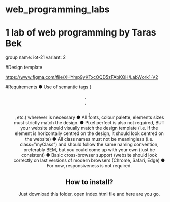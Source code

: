 # web_programming_labs
# 1 lab of web programming by Taras Bek
group name: iot-21
variant: 2

#Design template

https://www.figma.com/file/XHYmp9yKTxcOQD5zFAbKQH/LabWork1-V2

#Requirements
● Use of semantic tags (<header>, <nav>, <ul>, <footer>, etc.) wherever is necessary 
● All fonts, colour palette, elements sizes must strictly match the design.
● Pixel perfect is also not required, BUT your website should visually match the design template (i.e. If the element is horizontally centred on the design, it should look centred on the website)
● All class names must not be meaningless (i.e. class=”myClass”) and should follow the same naming convention, preferably BEM, but you could come up with your own (just be consistent)
● Basic cross-browser support (website should look correctly on last versions of modern browsers (Chrome, Safari, Edge)
● For now, responsiveness is not required.



## How to install?
Just download this folder, open index.html file and here are you go.